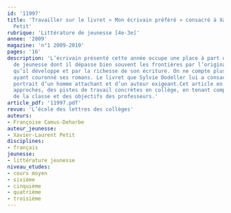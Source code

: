 ```yaml
---
id: '11997'
title: 'Travailler sur le livret « Mon écrivain préféré » consacré à Xavier-Laurent
  Petit'
rubrique: 'Littérature de jeunesse [4e-3e]'
annee: '2009'
magazine: 'n°1 2009-2010'
pages: '16'
description: 'L’écrivain présenté cette année occupe une place à part dans une littérature
  de jeunesse dont il dépasse bien souvent les frontières par l’originalité des thèmes
  qu’il développe et par la richesse de son écriture. On ne compte plus les prix littéraires
  ayant couronné ses romans. Le livret que Sylvie Dodeller lui a consacré brosse le
  portrait d’un homme attachant et d’un auteur exigeant.Cet article en propose plusieurs
  approches, des pistes de travail concrètes en collège, en tenant compte du niveau
  de la classe et des objectifs des professeurs.'
article_pdf: '11997.pdf'
revue: 'L’école des lettres des collèges'
auteurs:
- Françoise Camus-Deharbe
auteur_jeunesse:
- Xavier-Laurent Petit
disciplines:
- français
jeunesse:
- littérature jeunesse
niveau_etudes:
- cours moyen
- sixième
- cinquième
- quatrième
- troisième
---
```

